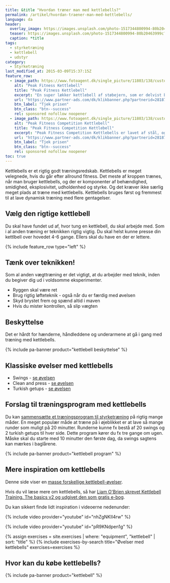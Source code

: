 ```yaml
---
title: &title "Hvordan træner man med kettlebells?"
permalink: /artikel/hvordan-traener-man-med-kettlebells/
language: da
header:
  overlay_image: https://images.unsplash.com/photo-1517344800994-80b20463999c?ixlib=rb-1.2.1&ixid=eyJhcHBfaWQiOjEyMDd9&auto=format&fit=crop&w=1950&q=5
  teaser: https://images.unsplash.com/photo-1517344800994-80b20463999c?ixlib=rb-1.2.1&ixid=eyJhcHBfaWQiOjEyMDd9&auto=format&fit=crop&w=400&q=5
  caption: *title
tags:
  - styrketræning
  - kettlebell
  - udstyr
category:
  - Styrketræning
last_modified_at: 2015-03-09T15:37:15Z
feature_row:
  - image_path: https://www.fotoagent.dk/single_picture/11803/138/custom1/Peak_Fitness_Kettlebell_-_12_kg._4.jpg
    alt: "Peak Fitness Kettlebell"
    title: "Peak Fitness Kettlebell"
    excerpt: "En super lækker kettlebell af støbejern, som er delvist betrukket med et kraftigt lag neopren for at beskytte gulv."
    url: "https://www.partner-ads.com/dk/klikbanner.php?partnerid=28187&bannerid=40368&htmlurl=https://www.fitnessgruppen.dk/peak-fitness-12-kg-kettlebell/"
    btn_label: "Tjek prisen"
    btn_class: "btn--success"
    rel: sponsored nofollow noopener
  - image_path: https://www.fotoagent.dk/single_picture/11803/138/custom1/12_kg._Competition_Kettlebell_clipped_rev_1.jpg
    alt: "Peak Fitness Competition Kettlebell"
    title: "Peak Fitness Competition Kettlebell"
    excerpt: "Peak Fitness Competition Kettlebells er lavet af stål, og har de internationale farvekoder, hvilket gør det nemt at kende de forskellige kg. fra hinanden. Håndtaget er poleret og giver en god komfort."
    url: "https://www.partner-ads.com/dk/klikbanner.php?partnerid=28187&bannerid=40368&htmlurl=https://www.fitnessgruppen.dk/peak-fitness-12-kg-competition-kettlebell/"
    btn_label: "Tjek prisen"
    btn_class: "btn--success"
    rel: sponsored nofollow noopener
toc: true
---
```


Kettlebells er et rigtig godt træningsredskab. Kettlebells er meget velegnede, hvis du går efter allround fitness. Det meste af kroppen trænes, når man bruger kettlebells, og der er komponenter af behændighed, smidighed, eksplosivitet, udholdenhed og styrke. Og det kræver ikke særlig meget plads at træne med kettlebells. Kettlebells bruges først og fremmest til at lave dynamisk træning med flere gentagelser.

## Vælg den rigtige kettlebell

Du skal have fundet ud af, hvor tung en kettlebell, du skal arbejde med. Som i al anden træning er teknikken rigtig vigtig. Du skal helst kunne presse din kettlbell over hovedet 4-6 gange. Ellers skal du have en der er lettere.

{% include feature_row type="left" %}

## Tænk over teknikken!

Som al anden vægttræning er det vigtigt, at du arbejder med teknik, inden du begiver dig ud i voldsomme eksperimenter.

- Ryggen skal være ret
- Brug rigtig løfteteknik - også når du er færdig med øvelsen
- Skyd brystet frem og spænd altid i maven
- Hvis du mister kontrollen, så slip vægten

## Beskyttelse

Det er hårdt for hænderne, håndleddene og underarmene at gå i gang med træning med kettlebells.

{% include pa-banner product="kettlebell beskyttelse" %}

## Klassiske øvelser med kettlebells

- Swings - [se øvelsen](/oevelse/tohaandssving)
- Clean and press - [se øvelsen](/oevelse/one-arm-clean-and-jerk)
- Turkish getups - [se øvelsen](/oevelse/turkish-getup)

## Forslag til træningsprogram med kettlebells

Du kan [sammensætte et træningsprogram til styrketræning](/artikel/opbygning-af-program) på rigtig mange måder. En meget populær måde at træne på i øjeblikket er at lave så mange runder som muligt på 20 minutter. Runderne kunne fx bestå af 20 swings og 2 turkish getups til hver side. Dette program kører du fx tre gange om ugen. Måske skal du starte med 10 minutter den første dag, da swings sagtens kan mærkes i baglårene.

{% include pa-banner product="kettlebell program" %}

## Mere inspiration om kettlebells

Denne side viser en [masse forskellige kettlebell-øvelser](https://kettlebellsworkouts.com/kettlebell-exercises/).

Hvis du vil læse mere om kettlebells, så har [Liam O'Brien skrevet Kettlebell Training. The basics v2 og udgivet den som gratis e-bog](https://americashapesup.files.wordpress.com/2009/07/kettlebell-training_the-basics.pdf).

Du kan sikkert finde lidt inspiration i videoerne nedenunder:

{% include video provider="youtube" id="nhZgNKII4rw" %}

{% include video provider="youtube" id="pR9KNdpen1g" %}

{% assign exercises = site.exercises | where: "equipment", "kettlebell" | sort: "title" %}
{% include exercises-by-search title="Øvelser med kettlebells" exercises=exercises %}

## Hvor kan du købe kettlebells?

{% include pa-banner product="kettlebell" %}
